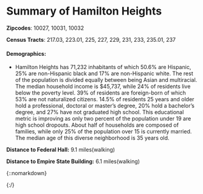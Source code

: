 # Summary of Hamilton Heights


**Zipcodes**: 10027, 10031, 10032 


**Census Tracts**: 217.03, 223.01, 225, 227, 229, 231, 233, 235.01, 237

#### Demographics: ####
   * Hamilton Heights has 71,232 inhabitants of which 50.6% are
Hispanic, 25% are non-Hispanic black and 17% are non-Hispanic white. The
rest of the population is divided equally between being Asian and
multiracial. The median household income is $45,737, while 24% of
residents live below the poverty level. 39% of residents are foreign-born of
which 53% are not naturalized citizens. 14.5% of residents 25 years and
older hold a professional, doctoral or master’s degree, 20% hold a bachelor’s
degree, and 27% have not graduated high school. This educational metric is
improving as only two percent of the population under 19 are high school
dropouts. About half of households are composed of families, while only
25% of the population over 15 is currently married. The median age of this
diverse neighborhood is 35 years old.


**Distance to Federal Hall:** 9.1 miles(walking)

**Distance to Empire State Building:** 6.1 miles(walking)

{::nomarkdown}

<!-- HTML CODE-->
<script src="https://embed.github.com/view/geojson/Abner-Kahan/Hamilton-Heights-Citi-Bikes/master/HC8.geojson"></script>

{:/}
